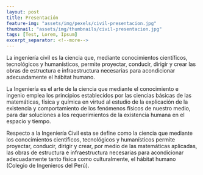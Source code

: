 ```yaml
---
layout: post
title: Presentación
feature-img: "assets/img/pexels/civil-presentacion.jpg"
thumbnail: "assets/img/thumbnails/civil-presentacion.jpg"
tags: [Test, Lorem, Ipsum]
excerpt_separator: <!--more-->
---
```


La ingeniería civil es la ciencia que, mediante conocimientos científicos, tecnológicos y humanísticos, permite proyectar, conducir, dirigir y crear las obras de estructura e infraestructura necesarias para acondicionar adecuadamente el hábitat humano.

La Ingeniería es el arte de la ciencia que mediante el conocimiento e ingenio emplea los principios establecidos por las ciencias básicas de las matemáticas, física y química en virtud al estudio de la explicación de la existencia y comportamiento de los fenómenos físicos de nuestro medio, para dar soluciones a los requerimientos de la existencia humana en el espacio y tiempo.

Respecto a la Ingeniería Civil esta se define como la ciencia que mediante los conocimientos científicos, tecnológicos y humanísticos permite proyectar, conducir, dirigir y crear, por medio de las matemáticas aplicadas, las obras de estructura e infraestructura necesarias para acondicionar adecuadamente tanto física como culturalmente, el hábitat humano (Colegio de Ingenieros del Perú).
